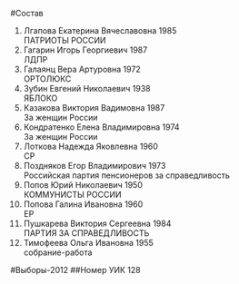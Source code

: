 #Состав
1. Лгапова Екатерина Вячеславовна 1985   
    ПАТРИОТЫ РОССИИ
2. Гагарин Игорь Георгиевич 1987   
    ЛДПР
3. Галаянц Вера Артуровна 1972   
    ОРТОЛЮКС
4. Зубин Евгений Николаевич 1938   
    ЯБЛОКО
5. Казакова Виктория Вадимовна 1987   
    За женщин России
6. Кондратенко Елена Владимировна 1974   
    За женщин России
7. Лоткова Надежда Яковлевна 1960   
    СР
8. Поздняков Егор Владимирович 1973   
    Российская партия пенсионеров за справедливость
9. Попов Юрий Николаевич 1950   
    КОММУНИСТЫ РОССИИ
10. Попова Галина Ивановна 1960   
    ЕР
11. Пушкарева Виктория Сергеевна 1984   
    ПАРТИЯ ЗА СПРАВЕДЛИВОСТЬ
12. Тимофеева Ольга Ивановна 1955   
    собрание-работа

#Выборы-2012
##Номер УИК
128